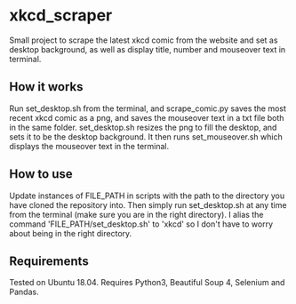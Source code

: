 # xkcd_scraper
Small project to scrape the latest xkcd comic from the website and set as desktop background, as well as display title, number and mouseover text in terminal.

## How it works

Run set_desktop.sh from the terminal, and scrape_comic.py saves the most recent xkcd comic as a png, and saves the mouseover text in a txt file both in the same folder.
set_desktop.sh resizes the png to fill the desktop, and sets it to be the desktop background. It then runs set_mouseover.sh which displays the mouseover text in 
the terminal.

## How to use

Update instances of FILE_PATH in scripts with the path to the directory you have cloned the repository into. Then simply run set_desktop.sh at any time from the terminal
(make sure you are in the right directory).
I alias the command 'FILE_PATH/set_desktop.sh' to 'xkcd' so I don't have to worry about being in the right directory.

## Requirements

Tested on Ubuntu 18.04. Requires Python3, Beautiful Soup 4, Selenium and Pandas.
